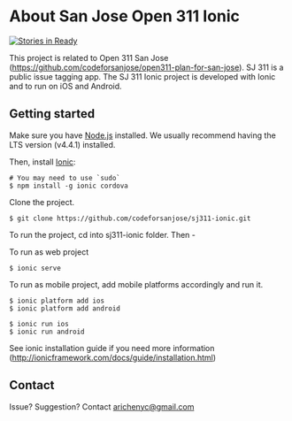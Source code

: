 # About San Jose Open 311 Ionic
[![Stories in Ready](https://badge.waffle.io/codeforsanjose/sj311-ionic.png?label=ready&title=Ready)](http://waffle.io/codeforsanjose/sj311-ionic)

This project is related to Open 311 San Jose (https://github.com/codeforsanjose/open311-plan-for-san-jose).  SJ 311 is a public issue tagging app.  The SJ 311 Ionic project is developed with Ionic and to run on iOS and Android.

## Getting started

Make sure you have [Node.js](https://nodejs.org/en/) installed.  We usually recommend having the LTS version (v4.4.1) installed.

Then, install [Ionic](http://ionicframework.com/):
```
# You may need to use `sudo`
$ npm install -g ionic cordova
```

Clone the project.
```
$ git clone https://github.com/codeforsanjose/sj311-ionic.git
```

To run the project, cd into sj311-ionic folder. Then -

To run as web project
```
$ ionic serve
```

To run as mobile project, add mobile platforms accordingly and run it.
```
$ ionic platform add ios
$ ionic platform add android
```

```
$ ionic run ios
$ ionic run android
```

See ionic installation guide if you need more information (http://ionicframework.com/docs/guide/installation.html)


## Contact
Issue? Suggestion? Contact arichenyc@gmail.com
